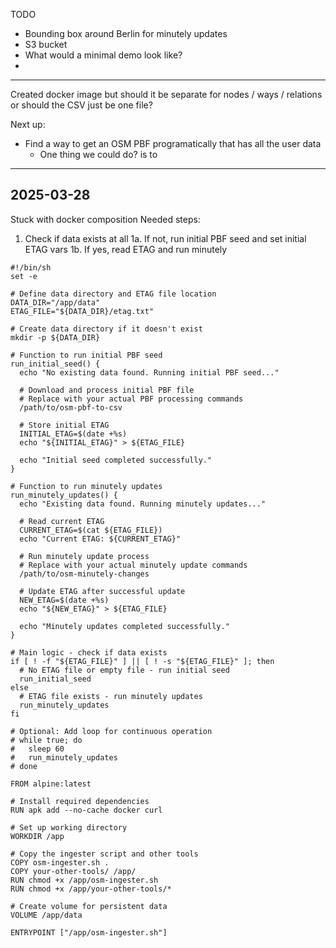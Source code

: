 TODO

- Bounding box around Berlin for minutely updates
- S3 bucket
- What would a minimal demo look like?
- 


---

Created docker image but should it be separate for nodes / ways / relations or should the CSV just be one file?

Next up:
- Find a way to get an OSM PBF programatically that has all the user data
	- One thing we could do? is to 



---

## 2025-03-28

Stuck with docker composition
Needed steps:
1. Check if data exists at all
1a. If not, run initial PBF seed and set initial ETAG vars
1b. If yes, read ETAG and run minutely


```
#!/bin/sh
set -e

# Define data directory and ETAG file location
DATA_DIR="/app/data"
ETAG_FILE="${DATA_DIR}/etag.txt"

# Create data directory if it doesn't exist
mkdir -p ${DATA_DIR}

# Function to run initial PBF seed
run_initial_seed() {
  echo "No existing data found. Running initial PBF seed..."

  # Download and process initial PBF file
  # Replace with your actual PBF processing commands
  /path/to/osm-pbf-to-csv

  # Store initial ETAG
  INITIAL_ETAG=$(date +%s)
  echo "${INITIAL_ETAG}" > ${ETAG_FILE}

  echo "Initial seed completed successfully."
}

# Function to run minutely updates
run_minutely_updates() {
  echo "Existing data found. Running minutely updates..."

  # Read current ETAG
  CURRENT_ETAG=$(cat ${ETAG_FILE})
  echo "Current ETAG: ${CURRENT_ETAG}"

  # Run minutely update process
  # Replace with your actual minutely update commands
  /path/to/osm-minutely-changes

  # Update ETAG after successful update
  NEW_ETAG=$(date +%s)
  echo "${NEW_ETAG}" > ${ETAG_FILE}

  echo "Minutely updates completed successfully."
}

# Main logic - check if data exists
if [ ! -f "${ETAG_FILE}" ] || [ ! -s "${ETAG_FILE}" ]; then
  # No ETAG file or empty file - run initial seed
  run_initial_seed
else
  # ETAG file exists - run minutely updates
  run_minutely_updates
fi

# Optional: Add loop for continuous operation
# while true; do
#   sleep 60
#   run_minutely_updates
# done
```

```
FROM alpine:latest

# Install required dependencies
RUN apk add --no-cache docker curl

# Set up working directory
WORKDIR /app

# Copy the ingester script and other tools
COPY osm-ingester.sh .
COPY your-other-tools/ /app/
RUN chmod +x /app/osm-ingester.sh
RUN chmod +x /app/your-other-tools/*

# Create volume for persistent data
VOLUME /app/data

ENTRYPOINT ["/app/osm-ingester.sh"]
```